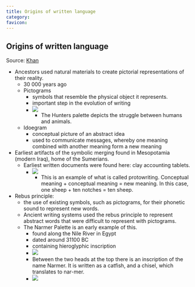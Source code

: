 ```yaml
---
title: Origins of written language
category: 
favicon: 
---
```


## Origins of written language
Source: [Khan](https://www.khanacademy.org/computing/computer-science/informationtheory/info-theory/v/language-of-coins-2-8-proto-writing)

- Ancestors used natural materials to create pictorial representations of their reality.
	- 30 000 years ago
	- Pictograms
		- symbols that resemble the physical object it represents.
		- important step in the evolution of writing
		- ![](https://www.meretsegerbooks.com/pictures/M7000a-09.jpeg?v=1633548035)
			- The Hunters palette depicts the struggle between humans and animals.
	- Idoegram
		- conceptual picture of an abstract idea
		- used to communicate messages, whereby one meaning combined with another meaning form a new meaning
- Earliest artifacts of the symbolic merging found in Mesopotamia (modern Iraq), home of the Sumerians.
	- Earliest written documents were found here: clay accounting tablets.
		- ![](https://www.christies.com/img/LotImages/2019/CKS/2019_CKS_18152_0401_002(a_mesopotamian_proto-cuneiform_clay_tablet_with_account_of_monthly_rat).jpg?w=400)
			- This is an example of what is called protowriting. Conceptual meaning + conceptual meaning = new meaning. In this case, one sheep + ten notches = ten sheep.
- Rebus principle:
	- the use of existing symbols, such as pictograms, for their phonetic sound to represent new words. 
	- Ancient writing systems used the rebus principle to represent abstract words that were difficult to represent with pictograms.
	- The Narmer Palette is an early example of this.
		- found along the Nile River in Egypt
		- dated around 31100 BC
		- containing hieroglyphic inscription
		- ![](https://upload.wikimedia.org/wikipedia/commons/thumb/b/be/Narmer_Palette.jpg/1920px-Narmer_Palette.jpg)
		- Between the two heads at the top there is an inscription of the name Narmer. It is written as a catfish, and a chisel, which translates to nar-mer.
		- ![](https://cdn.kastatic.org/ka-perseus-images/27bf72277f66037a77361248ad891229e17c12e3.jpeg)